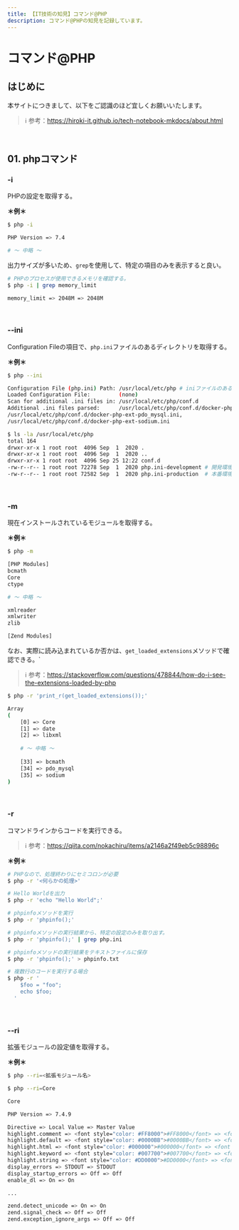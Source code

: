 ```yaml
---
title: 【IT技術の知見】コマンド@PHP
description: コマンド@PHPの知見を記録しています。
---
```


# コマンド@PHP

## はじめに

本サイトにつきまして、以下をご認識のほど宜しくお願いいたします。

> ℹ️ 参考：https://hiroki-it.github.io/tech-notebook-mkdocs/about.html

<br>

## 01. phpコマンド

### -i

PHPの設定を取得する。

**＊例＊**

```bash
$ php -i

PHP Version => 7.4

# 〜 中略 〜

```

出力サイズが多いため、```grep```を使用して、特定の項目のみを表示すると良い。

```bash
# PHPのプロセスが使用できるメモリを確認する。
$ php -i | grep memory_limit

memory_limit => 2048M => 2048M
```

<br>

### --ini

Configuration Fileの項目で、```php.ini```ファイルのあるディレクトリを取得する。

**＊例＊**

```bash
$ php --ini

Configuration File (php.ini) Path: /usr/local/etc/php # iniファイルのあるディレクトリ
Loaded Configuration File:         (none)
Scan for additional .ini files in: /usr/local/etc/php/conf.d
Additional .ini files parsed:      /usr/local/etc/php/conf.d/docker-php-ext-bcmath.ini,
/usr/local/etc/php/conf.d/docker-php-ext-pdo_mysql.ini,
/usr/local/etc/php/conf.d/docker-php-ext-sodium.ini

$ ls -la /usr/local/etc/php
total 164
drwxr-xr-x 1 root root  4096 Sep  1  2020 .
drwxr-xr-x 1 root root  4096 Sep  1  2020 ..
drwxr-xr-x 1 root root  4096 Sep 25 12:22 conf.d
-rw-r--r-- 1 root root 72278 Sep  1  2020 php.ini-development # 開発環境用iniファイル
-rw-r--r-- 1 root root 72582 Sep  1  2020 php.ini-production  # 本番環境用iniファイル
```

<br>

### -m

現在インストールされているモジュールを取得する。

**＊例＊**

```bash
$ php -m

[PHP Modules]
bcmath
Core
ctype

# ～ 中略 ～

xmlreader
xmlwriter
zlib

[Zend Modules]
```

なお、実際に読み込まれているか否かは、```get_loaded_extensions```メソッドで確認できる。`

> ℹ️ 参考：https://stackoverflow.com/questions/478844/how-do-i-see-the-extensions-loaded-by-php

```bash
$ php -r 'print_r(get_loaded_extensions());'

Array
(
    [0] => Core
    [1] => date
    [2] => libxml
    
    # 〜 中略 〜
    
    [33] => bcmath
    [34] => pdo_mysql
    [35] => sodium
)
```

<br>

### -r

コマンドラインからコードを実行できる。

> ℹ️ 参考：https://qiita.com/nokachiru/items/a2146a2f49eb5c98896c

**＊例＊**

```bash
# PHPなので、処理終わりにセミコロンが必要
$ php -r '<何らかの処理>'

# Hello Worldを出力
$ php -r 'echo "Hello World";'

# phpinfoメソッドを実行
$ php -r 'phpinfo();'

# phpinfoメソッドの実行結果から、特定の設定のみを取り出す。
$ php -r 'phpinfo();' | grep php.ini

# phpinfoメソッドの実行結果をテキストファイルに保存
$ php -r 'phpinfo();' > phpinfo.txt

# 複数行のコードを実行する場合
$ php -r '
    $foo = "foo";
    echo $foo;
  '
```

<br>

### --ri

拡張モジュールの設定値を取得する。

**＊例＊**

```bash
$ php --ri=<拡張モジュール名>
```

```bash
$ php --ri=Core

Core

PHP Version => 7.4.9

Directive => Local Value => Master Value
highlight.comment => <font style="color: #FF8000">#FF8000</font> => <font style="color: #FF8000">#FF8000</font>
highlight.default => <font style="color: #0000BB">#0000BB</font> => <font style="color: #0000BB">#0000BB</font>
highlight.html => <font style="color: #000000">#000000</font> => <font style="color: #000000">#000000</font>
highlight.keyword => <font style="color: #007700">#007700</font> => <font style="color: #007700">#007700</font>
highlight.string => <font style="color: #DD0000">#DD0000</font> => <font style="color: #DD0000">#DD0000</font>
display_errors => STDOUT => STDOUT
display_startup_errors => Off => Off
enable_dl => On => On

...

zend.detect_unicode => On => On
zend.signal_check => Off => Off
zend.exception_ignore_args => Off => Off
```
